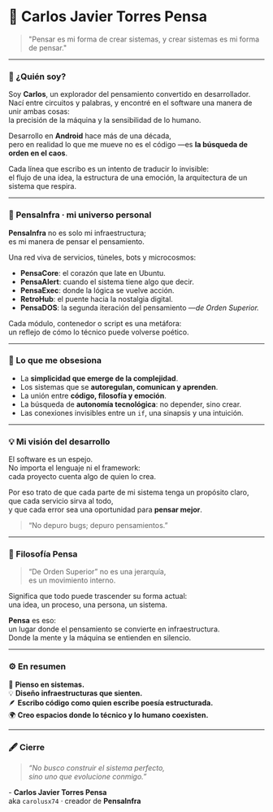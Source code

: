 # 🌌 Carlos Javier Torres Pensa
> "Pensar es mi forma de crear sistemas, y crear sistemas es mi forma de pensar."

---

### 🧭 ¿Quién soy?

Soy **Carlos**, un explorador del pensamiento convertido en desarrollador.  
Nací entre circuitos y palabras, y encontré en el software una manera de unir ambas cosas:  
la precisión de la máquina y la sensibilidad de lo humano.  

Desarrollo en **Android** hace más de una década,  
pero en realidad lo que me mueve no es el código —es **la búsqueda de orden en el caos**.  

Cada línea que escribo es un intento de traducir lo invisible:  
el flujo de una idea, la estructura de una emoción, la arquitectura de un sistema que respira.

---

### 🧩 PensaInfra · mi universo personal

**PensaInfra** no es solo mi infraestructura;  
es mi manera de pensar el pensamiento.  

Una red viva de servicios, túneles, bots y microcosmos:  
- **PensaCore**: el corazón que late en Ubuntu.  
- **PensaAlert**: cuando el sistema tiene algo que decir.  
- **PensaExec**: donde la lógica se vuelve acción.  
- **RetroHub**: el puente hacia la nostalgia digital.  
- **PensaDOS**: la segunda iteración del pensamiento —*de Orden Superior.*

Cada módulo, contenedor o script es una metáfora:  
un reflejo de cómo lo técnico puede volverse poético.

---

### 🔬 Lo que me obsesiona

- La **simplicidad que emerge de la complejidad**.  
- Los sistemas que se **autoregulan, comunican y aprenden**.  
- La unión entre **código, filosofía y emoción**.  
- La búsqueda de **autonomía tecnológica**: no depender, sino crear.  
- Las conexiones invisibles entre un `if`, una sinapsis y una intuición.

---

### 💡 Mi visión del desarrollo

El software es un espejo.  
No importa el lenguaje ni el framework:  
cada proyecto cuenta algo de quien lo crea.

Por eso trato de que cada parte de mi sistema tenga un propósito claro,  
que cada servicio sirva al todo,  
y que cada error sea una oportunidad para **pensar mejor**.  

> “No depuro bugs; depuro pensamientos.”

---

### 🧬 Filosofía Pensa

> “De Orden Superior” no es una jerarquía,  
> es un movimiento interno.  

Significa que todo puede trascender su forma actual:  
una idea, un proceso, una persona, un sistema.  

**Pensa** es eso:  
un lugar donde el pensamiento se convierte en infraestructura.  
Donde la mente y la máquina se entienden en silencio.

---

### ⚙️ En resumen

🧠 **Pienso en sistemas.**  
💡 **Diseño infraestructuras que sienten.**  
🪶 **Escribo código como quien escribe poesía estructurada.**  
🌍 **Creo espacios donde lo técnico y lo humano coexisten.**

---

### 🖋️ Cierre

> *“No busco construir el sistema perfecto,  
> sino uno que evolucione conmigo.”*  

\- **Carlos Javier Torres Pensa**  
aka `carolusx74` · creador de **PensaInfra**  

